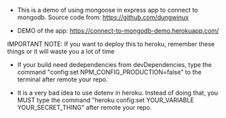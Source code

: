 - This is a demo of using mongoose in express app to connect to mongodb. Source code from: https://github.com/dungwinux

- DEMO of the app: https://connect-to-mongodb-demo.herokuapp.com/

IMPORTANT NOTE: If you want to deploy this to heroku, remember these things or it will waste you a lot of time

- If your build need dedependencies from devDependencies, type the command "config:set NPM_CONFIG_PRODUCTION=false" to the terminal after remote your repo.

- It is a very bad idea to use dotenv in heroku. Instead of doing that, you MUST type the command "heroku config:set YOUR_VARIABLE YOUR_SECRET_THING" after remote your repo.
